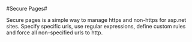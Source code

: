 #Secure Pages#

Secure pages is a simple way to manage https and non-https for asp.net sites.  Specify specific urls, use regular expressions, define custom rules and force all non-specified urls to http.  